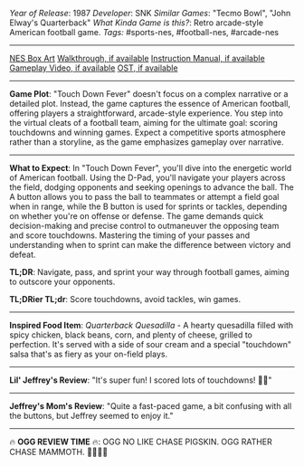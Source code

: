 *Year of Release*: 1987
*Developer*: SNK
*Similar Games*: "Tecmo Bowl", "John Elway's Quarterback"
*What Kinda Game is this?*: Retro arcade-style American football game.
*Tags:* #sports-nes, #football-nes, #arcade-nes

---
[NES Box Art](https://www.google.com/search?tbm=isch&q=NES+Box+Art+Touch+Down+Fever) 
[Walkthrough, if available](https://www.google.com/search?q=Walkthrough+NES+Touch+Down+Fever)
[Instruction Manual, if available](https://www.google.com/search?q=NES+Instruction+Manual+Touch+Down+Fever)
[Gameplay Video, if available](https://www.youtube.com/results?search_query=gameplay+NES+Touch+Down+Fever) 
[OST, if available](https://www.youtube.com/results?search_query=gameplay+NES+Touch+Down+Fever+OST)

- - -
**Game Plot**: "Touch Down Fever" doesn't focus on a complex narrative or a detailed plot. Instead, the game captures the essence of American football, offering players a straightforward, arcade-style experience. You step into the virtual cleats of a football team, aiming for the ultimate goal: scoring touchdowns and winning games. Expect a competitive sports atmosphere rather than a storyline, as the game emphasizes gameplay over narrative.

- - -
**What to Expect**: In "Touch Down Fever", you'll dive into the energetic world of American football. Using the D-Pad, you'll navigate your players across the field, dodging opponents and seeking openings to advance the ball. The A button allows you to pass the ball to teammates or attempt a field goal when in range, while the B button is used for sprints or tackles, depending on whether you're on offense or defense. The game demands quick decision-making and precise control to outmaneuver the opposing team and score touchdowns. Mastering the timing of your passes and understanding when to sprint can make the difference between victory and defeat.

**TL;DR**: Navigate, pass, and sprint your way through football games, aiming to outscore your opponents.

**TL;DRier TL;dr**: Score touchdowns, avoid tackles, win games.

---
**Inspired Food Item**: *Quarterback Quesadilla* - A hearty quesadilla filled with spicy chicken, black beans, corn, and plenty of cheese, grilled to perfection. It's served with a side of sour cream and a special "touchdown" salsa that's as fiery as your on-field plays.

---
**Lil' Jeffrey's Review**: "It's super fun! I scored lots of touchdowns! 🏈😄"

---
**Jeffrey's Mom's Review**: "Quite a fast-paced game, a bit confusing with all the buttons, but Jeffrey seemed to enjoy it."

---
🔥 **OGG REVIEW TIME** 🔥: OGG NO LIKE CHASE PIGSKIN. OGG RATHER CHASE MAMMOTH. 🏈❌🍖✅